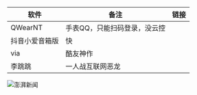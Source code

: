 | 软件      | 备注 | 链接 |
| ----------- | ----------- | ----------- |
| QWearNT      | 手表QQ，只能扫码登录，没云控       |
| 抖音小爱音箱版 | 快 |
| via | 酷友神作 |
| 李跳跳 | 一人战互联网恶龙 |
![澎湃新闻](https://imagecloud.thepaper.cn/thepaper/image/195/705/94.png)